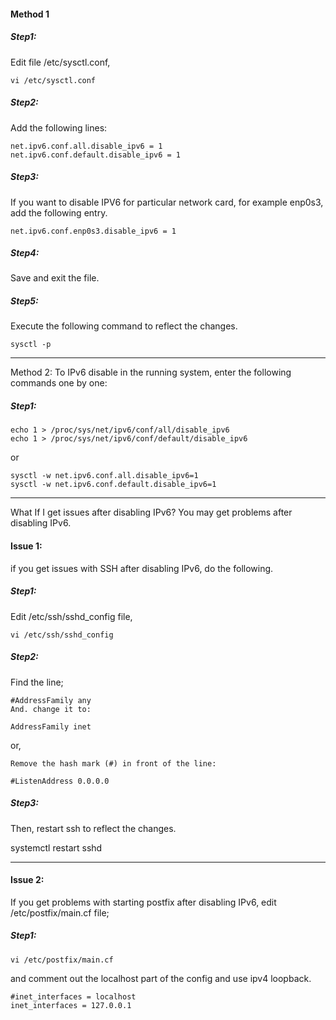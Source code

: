 #### Method 1
##### Step1:
Edit file /etc/sysctl.conf,
```
vi /etc/sysctl.conf
```
##### Step2:
Add the following lines:
```
net.ipv6.conf.all.disable_ipv6 = 1
net.ipv6.conf.default.disable_ipv6 = 1
```
##### Step3:
If you want to disable IPV6 for particular network card, for example enp0s3, add the following entry.
```
net.ipv6.conf.enp0s3.disable_ipv6 = 1
```
##### Step4:
Save and exit the file.

##### Step5:
Execute the following command to reflect the changes.
```
sysctl -p
```
___
Method 2:
To IPv6 disable in the running system, enter the following commands one by one:

##### Step1:
```
echo 1 > /proc/sys/net/ipv6/conf/all/disable_ipv6
echo 1 > /proc/sys/net/ipv6/conf/default/disable_ipv6
```
or
```
sysctl -w net.ipv6.conf.all.disable_ipv6=1
sysctl -w net.ipv6.conf.default.disable_ipv6=1
```
___

What If I get issues after disabling IPv6?
You may get problems after disabling IPv6.

#### Issue 1:
if you get issues with SSH after disabling IPv6, do the following.
##### Step1:
Edit /etc/ssh/sshd_config file,
```
vi /etc/ssh/sshd_config
```
##### Step2:
Find the line;
```
#AddressFamily any
And. change it to:

AddressFamily inet
```
or,
```
Remove the hash mark (#) in front of the line:

#ListenAddress 0.0.0.0
```
##### Step3:
Then, restart ssh to reflect the changes.

systemctl restart sshd
___
#### Issue 2:
If you get problems with starting postfix after disabling IPv6, edit /etc/postfix/main.cf file;
##### Step1:
```
vi /etc/postfix/main.cf
```
and comment out the localhost part of the config and use ipv4 loopback.
```
#inet_interfaces = localhost
inet_interfaces = 127.0.0.1
```
